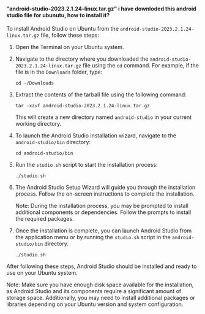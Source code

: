 #### "android-studio-2023.2.1.24-linux.tar.gz" i have downloded this android studio file for ubunutu, how to install it?

To install Android Studio on Ubuntu from the `android-studio-2023.2.1.24-linux.tar.gz` file, follow these steps:

1. Open the Terminal on your Ubuntu system.

2. Navigate to the directory where you downloaded the `android-studio-2023.2.1.24-linux.tar.gz` file using the `cd` command. For example, if the file is in the `Downloads` folder, type:

   ```
   cd ~/Downloads
   ```

3. Extract the contents of the tarball file using the following command:

   ```
   tar -xzvf android-studio-2023.2.1.24-linux.tar.gz
   ```

   This will create a new directory named `android-studio` in your current working directory.

4. To launch the Android Studio installation wizard, navigate to the `android-studio/bin` directory:

   ```
   cd android-studio/bin
   ```

5. Run the `studio.sh` script to start the installation process:

   ```
   ./studio.sh
   ```

6. The Android Studio Setup Wizard will guide you through the installation process. Follow the on-screen instructions to complete the installation.

   Note: During the installation process, you may be prompted to install additional components or dependencies. Follow the prompts to install the required packages.

7. Once the installation is complete, you can launch Android Studio from the application menu or by running the `studio.sh` script in the `android-studio/bin` directory.

   ```
   ./studio.sh
   ```

After following these steps, Android Studio should be installed and ready to use on your Ubuntu system.

Note: Make sure you have enough disk space available for the installation, as Android Studio and its components require a significant amount of storage space. Additionally, you may need to install additional packages or libraries depending on your Ubuntu version and system configuration.
